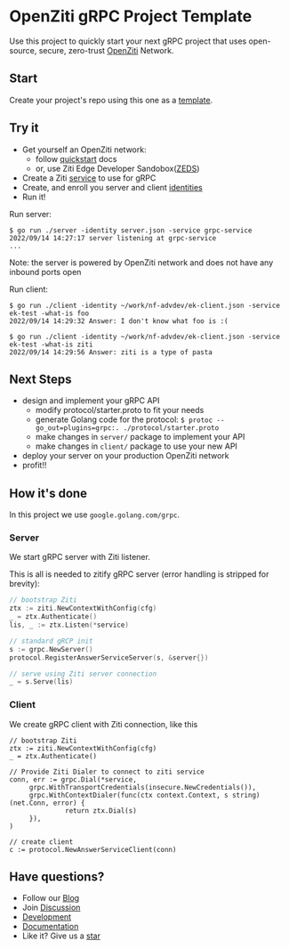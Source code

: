 OpenZiti gRPC Project Template
==============================

Use this project to quickly start your next gRPC project that uses open-source, secure, zero-trust
[OpenZiti](https://openziti.io) Network.


## Start

Create your project's repo using this one as a 
[template](https://docs.github.com/en/repositories/creating-and-managing-repositories/creating-a-repository-from-a-template).

## Try it

* Get yourself an OpenZiti network:
  * follow [quickstart](https://openziti.github.io/ziti/quickstarts/quickstart-overview.html) docs
  * or, use Ziti Edge Developer Sandobox([ZEDS](https://zeds.openziti.org))
* Create a Ziti [service](https://openziti.github.io/ziti/services/overview.html) to use for gRPC
* Create, and enroll you server and client [identities](https://openziti.github.io/ziti/identities/overview.html)
* Run it!

Run server:
```console
$ go run ./server -identity server.json -service grpc-service
2022/09/14 14:27:17 server listening at grpc-service
...
```
Note: the server is powered by OpenZiti network and does not have any inbound ports open

Run client:
```console
$ go run ./client -identity ~/work/nf-advdev/ek-client.json -service ek-test -what-is foo
2022/09/14 14:29:32 Answer: I don't know what foo is :(

$ go run ./client -identity ~/work/nf-advdev/ek-client.json -service ek-test -what-is ziti
2022/09/14 14:29:56 Answer: ziti is a type of pasta
```

## Next Steps

* design and implement your gRPC API  
  * modify protocol/starter.proto to fit your needs
  * generate Golang code for the protocol: `$ protoc --go_out=plugins=grpc:. ./protocol/starter.proto`
  * make changes in `server/` package to implement your API
  * make changes in `client/` package to use your new API
* deploy your server on your production OpenZiti network
* profit!!


## How it's done
In this project we use `google.golang.com/grpc`.

### Server
We start gRPC server with Ziti listener.

This is all is needed to zitify gRPC server (error handling is stripped for brevity):
```go
// bootstrap Ziti
ztx := ziti.NewContextWithConfig(cfg)
_ = ztx.Authenticate()
lis, _ := ztx.Listen(*service)

// standard gRCP init
s := grpc.NewServer()
protocol.RegisterAnswerServiceServer(s, &server{})

// serve using Ziti server connection
_ = s.Serve(lis)
```

### Client
We create gRPC client with Ziti connection, like this
```golang
// bootstrap Ziti
ztx := ziti.NewContextWithConfig(cfg)
_ = ztx.Authenticate()

// Provide Ziti Dialer to connect to ziti service
conn, err := grpc.Dial(*service,
     grpc.WithTransportCredentials(insecure.NewCredentials()),
     grpc.WithContextDialer(func(ctx context.Context, s string) (net.Conn, error) {
              return ztx.Dial(s)
     }),
)

// create client
c := protocol.NewAnswerServiceClient(conn)
```


## Have questions?

* Follow our [Blog](https://openziti.io/)
* Join [Discussion](https://openziti.discourse.group)
* [Development](https://github.com/openziti)
* [Documentation](https://openziti.github.io) 
* Like it? Give us a [star](https://github.com/openziti/ziti)
